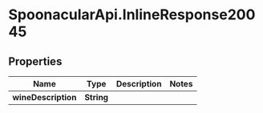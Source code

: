 # SpoonacularApi.InlineResponse20045

## Properties

Name | Type | Description | Notes
------------ | ------------- | ------------- | -------------
**wineDescription** | **String** |  | 


